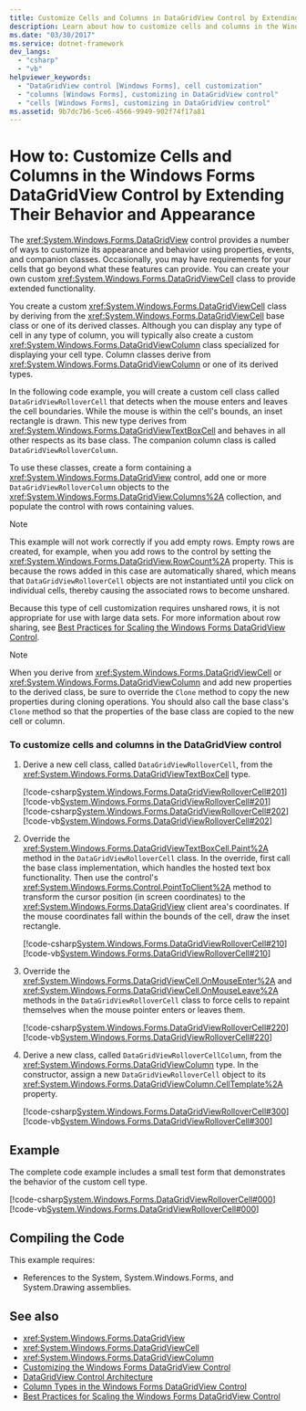 ```yaml
---
title: Customize Cells and Columns in DataGridView Control by Extending Their Behavior and Appearance
description: Learn about how to customize cells and columns in the Windows Forms DataGridView by extending their behavior and appearance.
ms.date: "03/30/2017"
ms.service: dotnet-framework
dev_langs:
  - "csharp"
  - "vb"
helpviewer_keywords:
  - "DataGridView control [Windows Forms], cell customization"
  - "columns [Windows Forms], customizing in DataGridView control"
  - "cells [Windows Forms], customizing in DataGridView control"
ms.assetid: 9b7dc7b6-5ce6-4566-9949-902f74f17a81
---
```

# How to: Customize Cells and Columns in the Windows Forms DataGridView Control by Extending Their Behavior and Appearance

The <xref:System.Windows.Forms.DataGridView> control provides a number of ways to customize its appearance and behavior using properties, events, and companion classes. Occasionally, you may have requirements for your cells that go beyond what these features can provide. You can create your own custom <xref:System.Windows.Forms.DataGridViewCell> class to provide extended functionality.

You create a custom <xref:System.Windows.Forms.DataGridViewCell> class by deriving from the <xref:System.Windows.Forms.DataGridViewCell> base class or one of its derived classes. Although you can display any type of cell in any type of column, you will typically also create a custom <xref:System.Windows.Forms.DataGridViewColumn> class specialized for displaying your cell type. Column classes derive from <xref:System.Windows.Forms.DataGridViewColumn> or one of its derived types.

In the following code example, you will create a custom cell class called `DataGridViewRolloverCell` that detects when the mouse enters and leaves the cell boundaries. While the mouse is within the cell's bounds, an inset rectangle is drawn. This new type derives from <xref:System.Windows.Forms.DataGridViewTextBoxCell> and behaves in all other respects as its base class. The companion column class is called `DataGridViewRolloverColumn`.

To use these classes, create a form containing a <xref:System.Windows.Forms.DataGridView> control, add one or more `DataGridViewRolloverColumn` objects to the <xref:System.Windows.Forms.DataGridView.Columns%2A> collection, and populate the control with rows containing values.

> [!NOTE]
> This example will not work correctly if you add empty rows. Empty rows are created, for example, when you add rows to the control by setting the <xref:System.Windows.Forms.DataGridView.RowCount%2A> property. This is because the rows added in this case are automatically shared, which means that `DataGridViewRolloverCell` objects are not instantiated until you click on individual cells, thereby causing the associated rows to become unshared.

Because this type of cell customization requires unshared rows, it is not appropriate for use with large data sets. For more information about row sharing, see [Best Practices for Scaling the Windows Forms DataGridView Control](best-practices-for-scaling-the-windows-forms-datagridview-control.md).

> [!NOTE]
> When you derive from <xref:System.Windows.Forms.DataGridViewCell> or <xref:System.Windows.Forms.DataGridViewColumn> and add new properties to the derived class, be sure to override the `Clone` method to copy the new properties during cloning operations. You should also call the base class's `Clone` method so that the properties of the base class are copied to the new cell or column.

### To customize cells and columns in the DataGridView control

1. Derive a new cell class, called `DataGridViewRolloverCell`, from the <xref:System.Windows.Forms.DataGridViewTextBoxCell> type.

     [!code-csharp[System.Windows.Forms.DataGridViewRolloverCell#201](~/samples/snippets/csharp/VS_Snippets_Winforms/System.Windows.Forms.DataGridViewRolloverCell/CS/rollovercell.cs#201)]
     [!code-vb[System.Windows.Forms.DataGridViewRolloverCell#201](~/samples/snippets/visualbasic/VS_Snippets_Winforms/System.Windows.Forms.DataGridViewRolloverCell/VB/rollovercell.vb#201)]
    [!code-csharp[System.Windows.Forms.DataGridViewRolloverCell#202](~/samples/snippets/csharp/VS_Snippets_Winforms/System.Windows.Forms.DataGridViewRolloverCell/CS/rollovercell.cs#202)]
    [!code-vb[System.Windows.Forms.DataGridViewRolloverCell#202](~/samples/snippets/visualbasic/VS_Snippets_Winforms/System.Windows.Forms.DataGridViewRolloverCell/VB/rollovercell.vb#202)]

2. Override the <xref:System.Windows.Forms.DataGridViewTextBoxCell.Paint%2A> method in the `DataGridViewRolloverCell` class. In the override, first call the base class implementation, which handles the hosted text box functionality. Then use the control's <xref:System.Windows.Forms.Control.PointToClient%2A> method to transform the cursor position (in screen coordinates) to the <xref:System.Windows.Forms.DataGridView> client area's coordinates. If the mouse coordinates fall within the bounds of the cell, draw the inset rectangle.

     [!code-csharp[System.Windows.Forms.DataGridViewRolloverCell#210](~/samples/snippets/csharp/VS_Snippets_Winforms/System.Windows.Forms.DataGridViewRolloverCell/CS/rollovercell.cs#210)]
     [!code-vb[System.Windows.Forms.DataGridViewRolloverCell#210](~/samples/snippets/visualbasic/VS_Snippets_Winforms/System.Windows.Forms.DataGridViewRolloverCell/VB/rollovercell.vb#210)]

3. Override the <xref:System.Windows.Forms.DataGridViewCell.OnMouseEnter%2A> and <xref:System.Windows.Forms.DataGridViewCell.OnMouseLeave%2A> methods in the `DataGridViewRolloverCell` class to force cells to repaint themselves when the mouse pointer enters or leaves them.

     [!code-csharp[System.Windows.Forms.DataGridViewRolloverCell#220](~/samples/snippets/csharp/VS_Snippets_Winforms/System.Windows.Forms.DataGridViewRolloverCell/CS/rollovercell.cs#220)]
     [!code-vb[System.Windows.Forms.DataGridViewRolloverCell#220](~/samples/snippets/visualbasic/VS_Snippets_Winforms/System.Windows.Forms.DataGridViewRolloverCell/VB/rollovercell.vb#220)]

4. Derive a new class, called `DataGridViewRolloverCellColumn`, from the <xref:System.Windows.Forms.DataGridViewColumn> type. In the constructor, assign a new `DataGridViewRolloverCell` object to its <xref:System.Windows.Forms.DataGridViewColumn.CellTemplate%2A> property.

     [!code-csharp[System.Windows.Forms.DataGridViewRolloverCell#300](~/samples/snippets/csharp/VS_Snippets_Winforms/System.Windows.Forms.DataGridViewRolloverCell/CS/rollovercell.cs#300)]
     [!code-vb[System.Windows.Forms.DataGridViewRolloverCell#300](~/samples/snippets/visualbasic/VS_Snippets_Winforms/System.Windows.Forms.DataGridViewRolloverCell/VB/rollovercell.vb#300)]

## Example

The complete code example includes a small test form that demonstrates the behavior of the custom cell type.

[!code-csharp[System.Windows.Forms.DataGridViewRolloverCell#000](~/samples/snippets/csharp/VS_Snippets_Winforms/System.Windows.Forms.DataGridViewRolloverCell/CS/rollovercell.cs#000)]
[!code-vb[System.Windows.Forms.DataGridViewRolloverCell#000](~/samples/snippets/visualbasic/VS_Snippets_Winforms/System.Windows.Forms.DataGridViewRolloverCell/VB/rollovercell.vb#000)]

## Compiling the Code

This example requires:

- References to the System, System.Windows.Forms, and System.Drawing assemblies.

## See also

- <xref:System.Windows.Forms.DataGridView>
- <xref:System.Windows.Forms.DataGridViewCell>
- <xref:System.Windows.Forms.DataGridViewColumn>
- [Customizing the Windows Forms DataGridView Control](customizing-the-windows-forms-datagridview-control.md)
- [DataGridView Control Architecture](datagridview-control-architecture-windows-forms.md)
- [Column Types in the Windows Forms DataGridView Control](column-types-in-the-windows-forms-datagridview-control.md)
- [Best Practices for Scaling the Windows Forms DataGridView Control](best-practices-for-scaling-the-windows-forms-datagridview-control.md)
